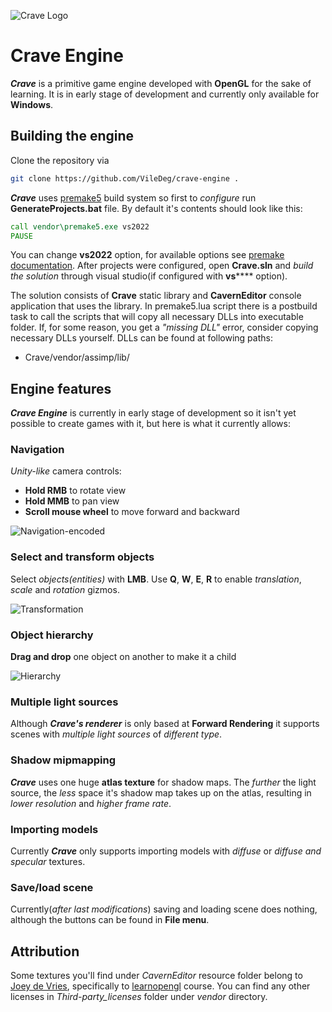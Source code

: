 ![Crave Logo](https://i.ibb.co/1vsnKJ4/crave-engine-logo.png)
# Crave Engine
***Crave*** is a primitive game engine developed with **OpenGL** for the sake of learning.
It is in early stage of development and currently only available for **Windows**.

## Building the engine
Clone the repository via
```sh
git clone https://github.com/VileDeg/crave-engine .
```
***Crave*** uses [premake5](https://premake.github.io/) build system so first to *configure* run **GenerateProjects.bat** file.
By default it's contents should look like this:
```bat
call vendor\premake5.exe vs2022
PAUSE
```
You can change **vs2022** option, for available options see [premake documentation](https://premake.github.io/).
After projects were configured, open **Crave.sln** and _build the solution_ through visual studio(if configured with **vs****** option).

The solution consists of **Crave** static library and **CavernEditor** console application that uses the library.
In premake5.lua script there is a postbuild task to call the scripts that will copy all necessary DLLs into executable folder.
If, for some reason, you get a _"missing DLL"_ error, consider copying necessary DLLs yourself. DLLs can be found at following paths:
* Crave/vendor/assimp/lib/
## Engine features
***Crave Engine*** is currently in early stage of development so it isn't yet possible to create games with it, but here is what it currently allows:
### Navigation
_Unity-like_ camera controls: 
* **Hold RMB** to rotate view
* **Hold MMB** to pan view
* **Scroll mouse wheel** to move forward and backward

![Navigation-encoded](https://user-images.githubusercontent.com/84181987/186784278-daf84815-be03-4207-a0e9-5c05a6667a4b.gif)
### Select and transform objects
Select _objects(entities)_ with **LMB**. Use **Q**, **W**, **E**, **R** to enable _translation_, _scale_ and _rotation_ gizmos.

![Transformation](https://user-images.githubusercontent.com/84181987/186784318-7615c9f4-7aa4-4912-8ffe-dc87566dbb0c.gif)
### Object hierarchy
**Drag and drop** one object on another to make it a child

![Hierarchy](https://user-images.githubusercontent.com/84181987/186784343-60d94465-23a9-4d6d-a733-b18b30cd7853.gif)

### Multiple light sources
Although ***Crave's renderer*** is only based at **Forward Rendering** it supports scenes with _multiple light sources_ of _different type_.

### Shadow mipmapping
***Crave*** uses one huge **atlas texture** for shadow maps. The _further_ the light source, the _less_ space it's shadow map takes up on the atlas, resulting in _lower resolution_ and _higher frame rate_.

### Importing models
Currently ***Crave*** only supports importing models with _diffuse_ or _diffuse and specular_ textures.
### Save/load scene
Currently(_after last modifications_) saving and loading scene does nothing, although the buttons can be found in **File menu**.
## Attribution
Some textures you'll find under _CavernEditor_ resource folder belong to [Joey de Vries](https://twitter.com/JoeyDeVriez), specifically to [learnopengl](https://learnopengl.com/) course.
You can find any other licenses in _Third-party_licenses_ folder under _vendor_ directory.

